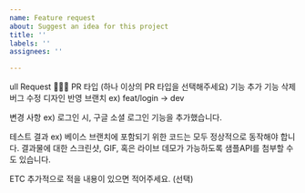 ```yaml
---
name: Feature request
about: Suggest an idea for this project
title: ''
labels: ''
assignees: ''

---
```


ull Request 🙇🏻‍♀
PR 타입 (하나 이상의 PR 타입을 선택해주세요)
 기능 추가
 기능 삭제
 버그 수정
 디자인
반영 브랜치
ex) feat/login -> dev

변경 사항
ex) 로그인 시, 구글 소셜 로그인 기능을 추가했습니다.

테스트 결과
ex) 베이스 브랜치에 포함되기 위한 코드는 모두 정상적으로 동작해야 합니다. 결과물에 대한 스크린샷, GIF, 혹은 라이브 데모가 가능하도록 샘플API를 첨부할 수도 있습니다.

ETC
추가적으로 적을 내용이 있으면 적어주세요. (선택)
